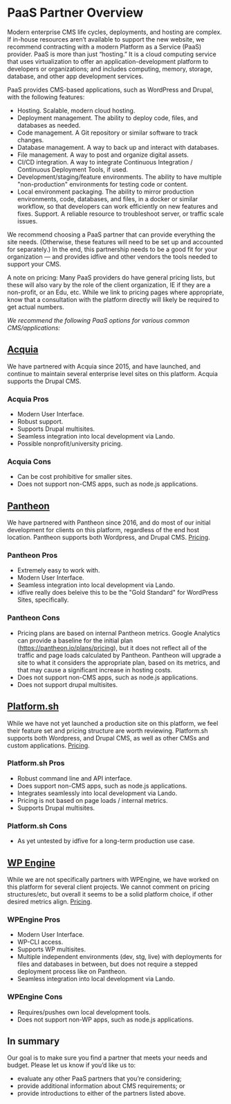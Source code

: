 # PaaS Partner Overview

Modern enterprise CMS life cycles, deployments, and hosting are complex. If in-house resources aren’t available to support the new website, we recommend contracting with a modern Platform as a Service (PaaS) provider. PaaS is more than just “hosting.” It is a cloud computing service that uses virtualization to offer an application-development platform to developers or organizations; and includes computing, memory, storage, database, and other app development services.

PaaS provides CMS-based applications, such as WordPress and Drupal, with the following features:

- Hosting. Scalable, modern cloud hosting.
- Deployment management. The ability to deploy code, files, and databases as needed.
- Code management. A Git repository or similar software to track changes.
- Database management. A way to back up and interact with databases.
- File management. A way to post and organize digital assets.
- CI/CD integration. A way to integrate Continuous Integration / Continuous Deployment Tools, if used.
- Development/staging/feature environments. The ability to have multiple "non-production" environments for testing code or content.
- Local environment packaging. The ability to mirror production environments, code, databases, and files, in a docker or similar workflow, so that developers can work efficiently on new features and fixes.
Support. A reliable resource to troubleshoot server, or traffic scale issues.

We recommend choosing a PaaS partner that can provide everything the site needs. (Otherwise, these features will need to be set up and accounted for separately.) In the end, this partnership needs to be a good fit for your organization — and provides idfive and other vendors the tools needed to support your CMS.

A note on pricing: Many PaaS providers do have general pricing lists, but these will also vary by the role of the client organization, IE if they are a non-profit, or an Edu, etc. While we link to pricing pages where appropriate, know that a consultation with the platform directly will likely be required to get actual numbers.

*We recommend the following PaaS options for various common CMS/applications:*

## [Acquia](https://acquia.com/)

We have partnered with Acquia since 2015, and have launched, and continue to maintain several enterprise level sites on this platform. Acquia supports the Drupal CMS.

### Acquia Pros

- Modern User Interface.
- Robust support.
- Supports Drupal multisites.
- Seamless integration into local development via Lando.
- Possible nonprofit/university pricing.

### Acquia Cons

- Can be cost prohibitive for smaller sites.
- Does not support non-CMS apps, such as node.js applications.

## [Pantheon](https://pantheon.io/)

We have partnered with Pantheon since 2016, and do most of our initial development for clients on this platform, regardless of the end host location. Pantheon supports both Wordpress, and Drupal CMS. [Pricing](https://pantheon.io/plans/pricing).

### Pantheon Pros

- Extremely easy to work with.
- Modern User Interface.
- Seamless integration into local development via Lando.
- idfive really does beleive this to be the "Gold Standard" for WordPress Sites, specifically.

### Pantheon Cons

- Pricing plans are based on internal Pantheon metrics. Google Analytics can provide a baseline for the initial plan (https://pantheon.io/plans/pricing), but it does not reflect all of the traffic and page loads calculated by Pantheon. Pantheon will upgrade a site to what it considers the appropriate plan, based on its metrics, and that may cause a significant increase in hosting costs.
- Does not support non-CMS apps, such as node.js applications.
- Does not support drupal multisites.

## [Platform.sh](https://platform.sh/)

While we have not yet launched a production site on this platform, we feel their feature set and pricing structure are worth reviewing. Platform.sh supports both Wordpress, and Drupal CMS, as well as other CMSs and custom applications. [Pricing](https://platform.sh/pricing/).

### Platform.sh Pros

- Robust command line and API interface.
- Does support non-CMS apps, such as node.js applications.
- Integrates seamlessly into local development via Lando.
- Pricing is not based on page loads / internal metrics.
- Supports Drupal multisites.

### Platform.sh Cons

- As yet untested by idfive for a long-term production use case.

## [WP Engine](https://wpengine.com/)

While we are not specifically partners with WPEngine, we have worked on this platform for several client projects. We cannot comment on pricing structures/etc, but overall it seems to be a solid platform choice, if other desired metrics align. [Pricing](https://wpengine.com/wordpress-hosting/).

### WPEngine Pros

- Modern User Interface.
- WP-CLI access.
- Supports WP multisites.
- Multiple independent environments (dev, stg, live) with deployments for files and databases in between, but does not require a stepped deployment process like on Pantheon.
- Seamless integration into local development via Lando.

### WPEngine Cons

- Requires/pushes own local development tools.
- Does not support non-WP apps, such as node.js applications.

## In summary

Our goal is to make sure you find a partner that meets your needs and budget. Please let us know if you’d like us to:

- evaluate any other PaaS partners that you’re considering;
- provide additional information about CMS requirements; or
- provide introductions to either of the partners listed above.
